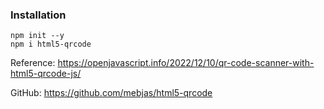 ### Installation

```terminal
npm init --y
npm i html5-qrcode
```

Reference: https://openjavascript.info/2022/12/10/qr-code-scanner-with-html5-qrcode-js/

GitHub: https://github.com/mebjas/html5-qrcode
